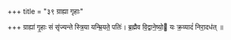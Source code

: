 +++
title = "३९ ग्राह्या गृहाः"

+++
ग्राह्या॑ गृ॒हाः सं सृ॑ज्यन्ते स्त्रि॒या यन्म्रि॒यते॒ पतिः॑। ब्र॒ह्मैव वि॒द्वाने॒ष्यो॒ यः क्र॒व्यादं॑ निरा॒दध॑त् ॥